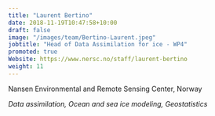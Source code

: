 ```yaml
---
title: "Laurent Bertino"
date: 2018-11-19T10:47:58+10:00
draft: false
image: "/images/team/Bertino-Laurent.jpeg"
jobtitle: "Head of Data Assimilation for ice - WP4"
promoted: true
Website: https://www.nersc.no/staff/laurent-bertino
weight: 11
---
```


Nansen Environmental and Remote Sensing Center, Norway

*Data assimilation, Ocean and sea ice modeling, Geostatistics*
